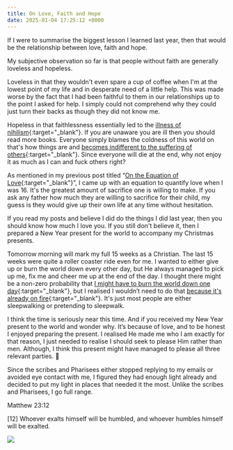 ```yaml
---
title: On Love, Faith and Hope
date: 2025-01-04 17:25:12 +0000
---
```


If I were to summarise the biggest lesson I learned last year, then that would be the relationship between love, faith and hope.

My subjective observation so far is that people without faith are generally loveless and hopeless.

Loveless in that they wouldn't even spare a cup of coffee when I'm at the lowest point of my life and in desperate need of a little help. This was made worse by the fact that I had been faithful to them in our relationships up to the point I asked for help. I simply could not comprehend why they could just turn their backs as though they did not know me.

Hopeless in that faithlessness essentially led to the [illness of nihilism](../on-nihilism/){:target="_blank"}. If you are unaware you are ill then you should read more books. Everyone simply blames the coldness of this world on that's how things are and [becomes indifferent to the suffering of others](../on-indifference/){:target="_blank"}. Since everyone will die at the end, why not enjoy it as much as I can and fuck others right?

As mentioned in my previous post titled “[On the Equation of Love](../on-equation-love){:target="_blank"}”, I came up with an equation to quantify love when I was 16. It's the greatest amount of sacrifice one is willing to make. If you ask any father how much they are willing to sacrifice for their child, my guess is they would give up their own life at any time without hesitation.

If you read my posts and believe I did do the things I did last year, then you should know how much I love you. If you still don't believe it, then I prepared a New Year present for the world to accompany my Christmas presents.

Tomorrow morning will mark my full 15 weeks as a Christian. The last 15 weeks were quite a roller coaster ride even for me. I wanted to either give up or burn the world down every other day, but He always managed to pick up me, fix me and cheer me up at the end of the day. I thought there might be a non-zero probability that [I might have to burn the world down one day](../on-choosing-sides/){:target="_blank"}, but I realised I wouldn’t need to do that [because it's already on fire](https://letter.biblesays.love){:target="_blank"}. It's just most people are either sleepwalking or pretending to sleepwalk.

I think the time is seriously near this time. And if you received my New Year present to the world and wonder why. It’s because of love, and to be honest I enjoyed preparing the present. I realised He made me who I am exactly for that reason, I just needed to realise I should seek to please Him rather than men. Although, I think this present might have managed to please all three relevant parties. 🤔

Since the scribes and Pharisees either stopped replying to my emails or avoided eye contact with me, I figured they had enough light already and decided to put my light in places that needed it the most. Unlike the scribes and Pharisees, I go full range.

Matthew 23:12

[12] Whoever exalts himself will be humbled, and whoever humbles himself will be exalted.

![](/u2nY3i69XirE9UXK.jpg)
